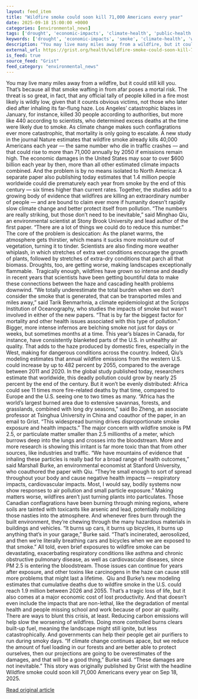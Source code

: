 ```yaml
---
layout: feed_item
title: "Wildfire smoke could soon kill 71,000 Americans every year"
date: 2025-09-18 15:00:00 +0000
categories: [environmental_news]
tags: ['drought', 'economic-impacts', 'climate-health', 'public-health', 'water-crisis', 'extreme-weather', 'renewable-energy', 'year-2026', 'wind-power', 'wildfires']
keywords: ['drought', 'economic-impacts', 'smoke', 'climate-health', 'wildfire', 'water-crisis', 'public-health', 'could']
description: "You may live many miles away from a wildfire, but it could still kill you"
external_url: https://grist.org/health/wildfire-smoke-could-soon-kill-71000-americans-every-year/
is_feed: true
source_feed: "Grist"
feed_category: "environmental_news"
---
```


You may live many miles away from a wildfire, but it could still kill you. That&#8217;s because all that smoke wafting in from afar poses a mortal risk. The threat is so great, in fact, that any official tally of people killed in a fire most likely is wildly low, given that it counts obvious victims, not those who later died after inhaling its far-flung haze. Los Angeles’ catastrophic blazes in January, for instance, killed 30 people according to authorities, but more like 440 according to scientists, who determined excess deaths at the time were likely due to smoke. As climate change makes such conflagrations ever more catastrophic, that mortality is only going to escalate. A new study in the journal Nature estimates that wildfire smoke already kills 40,000 Americans each year — the same number who die in traffic crashes — and that could rise to more than 71,000 annually by 2050 if emissions remain high. The economic damages in the United States may soar to over $600 billion each year by then, more than all other estimated climate impacts combined. And the problem is by no means isolated to North America: A separate paper also publishing today estimates that 1.4 million people worldwide could die prematurely each year from smoke by the end of this century — six times higher than current rates. Together, the studies add to a growing body of evidence that wildfires are killing an extraordinary number of people — and are bound to claim ever more if humanity doesn’t rapidly slow climate change and better protect itself from pollution. “The numbers are really striking, but those don&#8217;t need to be inevitable,” said Minghao Qiu, an environmental scientist at Stony Brook University and lead author of the first paper. “There are a lot of things we could do to reduce this number.” The core of the problem is desiccation: As the planet warms, the atmosphere gets thirstier, which means it sucks more moisture out of vegetation, turning it to tinder. Scientists are also finding more weather whiplash, in which stretches of extra wet conditions encourage the growth of plants, followed by stretches of extra-dry conditions that parch all that biomass. Droughts, too, are getting worse, making landscapes exceptionally flammable.&nbsp; Tragically enough, wildfires have grown so intense and deadly in recent years that scientists have been getting bountiful data to make these connections between the haze and cascading health problems downwind. “We totally underestimate the total burden when we don&#8217;t consider the smoke that is generated, that can be transported miles and miles away,” said Tarik Benmarhnia, a climate epidemiologist at the Scripps Institution of Oceanography, who studies the impacts of smoke but wasn’t involved in either of the new papers. “That is by far the biggest factor for mortality and other health issues associated with this type of pollution.” Bigger, more intense infernos are belching smoke not just for days or weeks, but sometimes months at a time. This year’s blazes in Canada, for instance, have consistently blanketed parts of the U.S. in unhealthy air quality. That adds to the haze produced by domestic fires, especially in the West, making for dangerous conditions across the country. Indeed, Qiu’s modeling estimates that annual wildfire emissions from the western U.S. could increase by up to 482 percent by 2055, compared to the average between 2011 and 2020. In the global study published today, researchers estimate that worldwide, this deadly pollution could grow by nearly 25 percent by the end of the century. But it won’t be evenly distributed: Africa could see 11 times more fire-related deaths by that time, compared to Europe and the U.S. seeing one to two times as many. “Africa has the world’s largest burned area due to extensive savannas, forests, and grasslands, combined with long dry seasons,” said Bo Zheng, an associate professor at Tsinghua University in China and coauthor of the paper, in an email to Grist. “This widespread burning drives disproportionate smoke exposure and health impacts.” The major concern with wildfire smoke is PM 2.5, or particulate matter smaller than 2.5 millionths of a meter, which burrows deep into the lungs and crosses into the bloodstream. More and more research is showing this irritant is far more toxic than that from other sources, like industries and traffic. “We have mountains of evidence that inhaling these particles is really bad for a broad range of health outcomes,” said Marshall Burke, an environmental economist at Stanford University, who coauthored the paper with Qiu. “They&#8217;re small enough to sort of spread throughout your body and cause negative health impacts — respiratory impacts, cardiovascular impacts. Most, I would say, bodily systems now show responses to air pollution and small particle exposure.” Making matters worse, wildfires aren’t just turning plants into particulates. Those Canadian conflagrations have been burning through mining regions, where soils are tainted with toxicants like arsenic and lead, potentially mobilizing those nasties into the atmosphere. And whenever fires burn through the built environment, they’re chewing through the many hazardous materials in buildings and vehicles. “It burns up cars, it burns up bicycles, it burns up anything that&#8217;s in your garage,” Burke said. “That&#8217;s incinerated, aerosolized, and then we&#8217;re literally breathing cars and bicycles when we are exposed to that smoke.” All told, even brief exposures to wildfire smoke can be devastating, exacerbating respiratory conditions like asthma and chronic obstructive pulmonary disease, as well as cardiovascular diseases, since PM 2.5 is entering the bloodstream. Those issues can continue for years after exposure, and other toxins like carcinogens in the haze can cause still more problems that might last a lifetime.&nbsp; Qiu and Burke’s new modeling estimates that cumulative deaths due to wildfire smoke in the U.S. could reach 1.9 million between 2026 and 2055. That’s a tragic loss of life, but it also comes at a major economic cost of lost productivity. And that doesn’t even include the impacts that are non-lethal, like the degradation of mental health and people missing school and work because of poor air quality. There are ways to blunt this crisis, at least. Reducing carbon emissions will help slow the worsening of wildfires. Doing more controlled burns clears built-up fuel, meaning the landscape might still ignite, but less catastrophically. And governments can help their people get air purifiers to run during smoky days. “If climate change continues apace, but we reduce the amount of fuel loading in our forests and are better able to protect ourselves, then our projections are going to be overestimates of the damages, and that will be a good thing,” Burke said. “These damages are not inevitable.” This story was originally published by Grist with the headline Wildfire smoke could soon kill 71,000 Americans every year on Sep 18, 2025.

[Read original article](https://grist.org/health/wildfire-smoke-could-soon-kill-71000-americans-every-year/)

